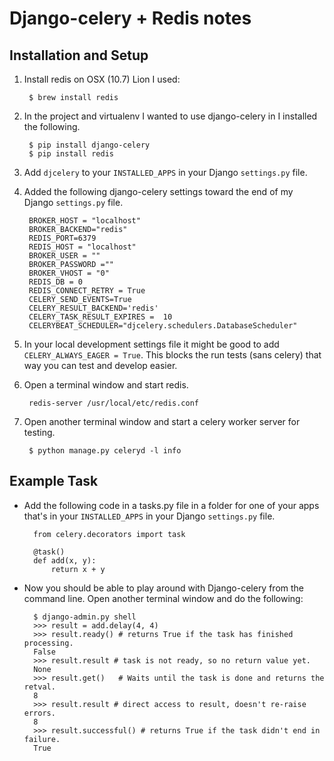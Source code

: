 # Django-celery + Redis notes

## Installation and Setup

1. Install redis on OSX (10.7) Lion I used:

        $ brew install redis

2. In the project and virtualenv I wanted to use django-celery in I installed the following.

        $ pip install django-celery
        $ pip install redis

3. Add `djcelery` to your `INSTALLED_APPS` in your Django `settings.py` file.

4. Added the following django-celery settings toward the end of my Django `settings.py` file.

        BROKER_HOST = "localhost"
        BROKER_BACKEND="redis"
        REDIS_PORT=6379
        REDIS_HOST = "localhost"
        BROKER_USER = ""
        BROKER_PASSWORD =""
        BROKER_VHOST = "0"
        REDIS_DB = 0
        REDIS_CONNECT_RETRY = True
        CELERY_SEND_EVENTS=True
        CELERY_RESULT_BACKEND='redis'
        CELERY_TASK_RESULT_EXPIRES =  10
        CELERYBEAT_SCHEDULER="djcelery.schedulers.DatabaseScheduler"

5. In your local development settings file it might be good to add `CELERY_ALWAYS_EAGER = True`. This blocks the run tests (sans celery) that way you can test and develop easier. 

6. Open a terminal window and start redis.

        redis-server /usr/local/etc/redis.conf

7. Open another terminal window and start a celery worker server for testing.

        $ python manage.py celeryd -l info

## Example Task

- Add the following code in a tasks.py file in a folder for one of your apps that's in your `INSTALLED_APPS` in your Django `settings.py` file.

        from celery.decorators import task

        @task()
        def add(x, y):
            return x + y

- Now you should be able to play around with Django-celery from the command line. Open another terminal window and do the following:

        $ django-admin.py shell
        >>> result = add.delay(4, 4)
        >>> result.ready() # returns True if the task has finished processing.
        False
        >>> result.result # task is not ready, so no return value yet.
        None
        >>> result.get()   # Waits until the task is done and returns the retval.
        8
        >>> result.result # direct access to result, doesn't re-raise errors.
        8
        >>> result.successful() # returns True if the task didn't end in failure.
        True